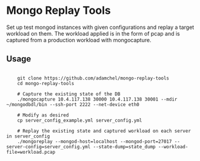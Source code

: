 # Mongo Replay Tools

Set up test mongod instances with given configurations and replay a target workload on them. The workload applied is in the form of pcap and is captured from a production workload with mongocapture.

## Usage

```shell

	git clone https://github.com/adamchel/mongo-replay-tools
	cd mongo-replay-tools

	# Capture the existing state of the DB
	./mongocapture 10.4.117.138 30000 10.4.117.138 30001 --mdir ~/mongodbdl/bin --ssh-port 2222 --net-device eth0

 	# Modify as desired
	cp server_config_example.yml server_config.yml

	# Replay the existing state and captured workload on each server in server_config
	./mongoreplay --mongod-host=localhost --mongod-port=27017 --server-config=server_config.yml --state-dump=state_dump --workload-file=workload.pcap

```